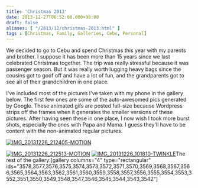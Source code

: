 ```yaml
---
title: 'Christmas 2013'
date: 2013-12-27T06:52:00.000+08:00
draft: false
aliases: [ "/2013/12/christmas-2013.html" ]
tags : [Christmas, Family, Galleries, Cebu, Personal]
---
```


We decided to go to Cebu and spend Christmas this year with my parents and brother. I suppose it has been more than 15 years since we last celebrated Christmas together. The trip was really stressful because it was passenger season. But it was really worth lugging heavy bags since the cousins got to goof off and have a lot of fun, and the grandparents got to see all of their grandchildren in one place.  
  
I've included most of the pictures I've taken with my phone in the gallery below. The first few ones are some of the auto-awesomed pics generated by Google. These animated gifs are posted full-size because Wordpress strips off the frames when it generates the smaller versions of these pictures. After having seen these in one place, I now wish I took more burst shots, especially the ones with Papa and Mama. I guess they'll have to be content with the non-animated regular pictures.  
  
  

[![IMG_20131226_212405-MOTION](http://jon.doblados.net/wp-content/uploads/2014/01/IMG_20131226_212405-MOTION.gif)](http://jon.doblados.net/wp-content/uploads/2014/01/IMG_20131226_212405-MOTION.gif)

  
  

[![IMG_20131226_212513-MOTION](http://jon.doblados.net/wp-content/uploads/2014/01/IMG_20131226_212513-MOTION.gif)](http://jon.doblados.net/wp-content/uploads/2014/01/IMG_20131226_212513-MOTION.gif) [![IMG_20131226_101810-TWINKLE](http://jon.doblados.net/wp-content/uploads/2014/01/IMG_20131226_101810-TWINKLE.gif)](http://jon.doblados.net/wp-content/uploads/2014/01/IMG_20131226_101810-TWINKLE.gif)The rest of the gallery:\[gallery columns="4" type="rectangular" ids="3578,3577,3576,3575,3574,3573,3572,3571,3570,3569,3568,3567,3566,3565,3564,3563,3562,3561,3560,3559,3558,3557,3556,3555,3554,3553,3552,3551,3550,3549,3548,3547,3546,3545,3544,3543,3542"\]